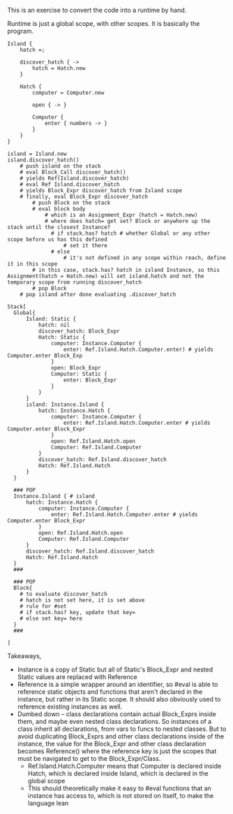 This is an exercise to convert the code into a runtime by hand.

Runtime is just a global scope, with other scopes. It is basically the program.

```
Island {
	hatch =;

	discover_hatch { ->
		hatch = Hatch.new
	}

	Hatch {
		computer = Computer.new

		open { -> }

		Computer {
			enter { numbers -> }
		}
	}
}

island = Island.new
island.discover_hatch()
	# push island on the stack
	# eval Block_Call discover_hatch()
	# yields Ref(Island.discover_hatch)
	# eval Ref Island.discover_hatch
	# yields Block_Expr discover_hatch from Island scope
	# finally, eval Block_Expr discover_hatch
		# push Block on the stack
		# eval block body
			# which is an Assignment_Expr (hatch = Hatch.new)
			# where does hatch= get set? Block or anywhere up the stack until the closest Instance?
			  # if stack.has? hatch # whether Global or any other scope before us has this defined
				  # set it there
			  # else
				  # it's not defined in any scope within reach, define it in this scope
		# in this case, stack.has? hatch in island Instance, so this Assignment(hatch = Hatch.new) will set island.hatch and not the temporary scope from running discover_hatch
		# pop Block
	# pop island after done evaluating .discover_hatch
```
```
Stack[
  Global{
	  Island: Static {
		  hatch: nil
		  discover_hatch: Block_Expr
		  Hatch: Static {
			  computer: Instance.Computer {
				  enter: Ref.Island.Hatch.Computer.enter) # yields Computer.enter Block_Exp
			  }
			  open: Block_Expr
			  Computer: Static {
				  enter: Block_Expr
			  }
		  }
	  }
	  island: Instance.Island {
		  hatch: Instance.Hatch {
			  computer: Instance.Computer {
				  enter: Ref.Island.Hatch.Computer.enter # yields Computer.enter Block_Expr
			  }
			  open: Ref.Island.Hatch.open
			  Computer: Ref.Island.Computer
		  }
		  discover_hatch: Ref.Island.discover_hatch
		  Hatch: Ref.Island.Hatch
	  }
  }

  ### POP
  Instance.Island { # island
	  hatch: Instance.Hatch {
		  computer: Instance.Computer {
			  enter: Ref.Island.Hatch.Computer.enter # yields Computer.enter Block_Expr
		  }
		  open: Ref.Island.Hatch.open
		  Computer: Ref.Island.Computer
	  }
	  discover_hatch: Ref.Island.discover_hatch
	  Hatch: Ref.Island.Hatch
  }
  ###

  ### POP
  Block{
  	# to evaluate discover_hatch
	# hatch is not set here, it is set above
	# rule for #set
	# if stack.has? key, update that key=
	# else set key= here
  }
  ###

]
```

Takeaways,
* Instance is a copy of Static but all of Static's Block_Expr and nested Static values are replaced with Reference
* Reference is a simple wrapper around an identifier, so #eval is able to reference static objects and functions that aren't declared in the instance, but rather in its Static scope. It should also obviously used to reference existing instances as well.
* Dumbed down – class declarations contain actual Block_Exprs inside them, and maybe even nested class declarations. So instances of a class inherit all declarations, from vars to funcs to nested classes. But to avoid duplicating Block_Exprs and other class declarations inside of the instance, the value for the Block_Expr and other class declaration becomes Reference() where the reference key is just the scopes that must be navigated to get to the Block_Expr/Class.
  * Ref.Island.Hatch.Computer means that Computer is declared inside Hatch, which is declared inside Island, which is declared in the global scope
  * This should theoretically make it easy to #eval functions that an instance has access to, which is not stored on itself, to make the language lean
